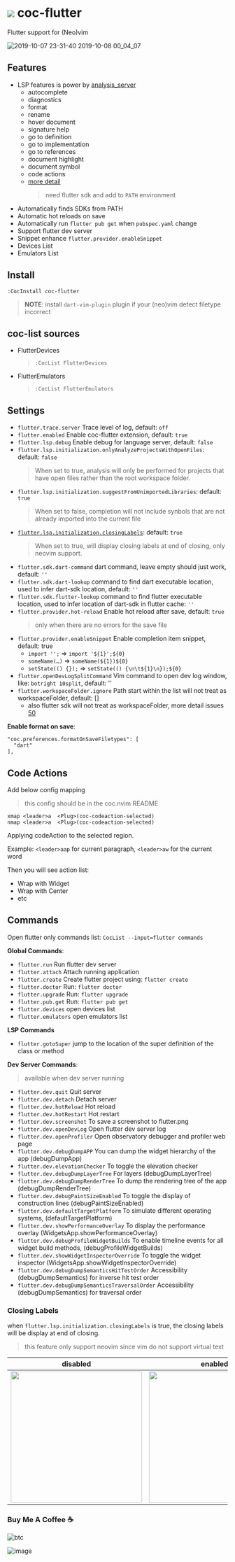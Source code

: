 # ![](https://flutter.dev/images/favicon.png) coc-flutter

Flutter support for (Neo)vim

![2019-10-07 23-31-40 2019-10-08 00_04_07](https://user-images.githubusercontent.com/5492542/66328510-58a6c480-e95f-11e9-95ca-0b4ed7c8e83f.gif)

## Features

- LSP features is power by [analysis_server](https://github.com/dart-lang/sdk/blob/master/pkg/analysis_server/tool/lsp_spec/README.md)
  - autocomplete
  - diagnostics
  - format
  - rename
  - hover document
  - signature help
  - go to definition
  - go to implementation
  - go to references
  - document highlight
  - document symbol
  - code actions
  - [more detail](https://github.com/dart-lang/sdk/blob/master/pkg/analysis_server/tool/lsp_spec/README.md)
    > need flutter sdk and add to `PATH` environment
- Automatically finds SDKs from PATH
- Automatic hot reloads on save
- Automatically run `flutter pub get` when `pubspec.yaml` change
- Support flutter dev server
- Snippet enhance `flutter.provider.enableSnippet`
- Devices List
- Emulators List

## Install

`:CocInstall coc-flutter`

> **NOTE**: install `dart-vim-plugin` plugin if your (neo)vim detect filetype incorrect

## coc-list sources

- FlutterDevices
  > `:CocList FlutterDevices`
- FlutterEmulators
  > `:CocList FlutterEmulators`

## Settings

- `flutter.trace.server` Trace level of log, default: `off`
- `flutter.enabled` Enable coc-flutter extension, default: `true`
- `flutter.lsp.debug` Enable debug for language server, default: `false`
- `flutter.lsp.initialization.onlyAnalyzeProjectsWithOpenFiles`: default: `false`
  > When set to true, analysis will only be performed for projects that have open files rather than the root workspace folder.
- `flutter.lsp.initialization.suggestFromUnimportedLibraries`: default: `true`
  > When set to false, completion will not include synbols that are not already imported into the current file
- [`flutter.lsp.initialization.closingLabels`](#closing-labels): default: `true`
  > When set to true, will display closing labels at end of closing, only neovim support.
- `flutter.sdk.dart-command` dart command, leave empty should just work, default: `''`
- `flutter.sdk.dart-lookup` command to find dart executable location, used to infer dart-sdk location, default: `''`
- `flutter.sdk.flutter-lookup` command to find flutter executable location, used to infer location of dart-sdk in flutter cache: `''`
- `flutter.provider.hot-reload` Enable hot reload after save, default: `true`
  > only when there are no errors for the save file
- `flutter.provider.enableSnippet` Enable completion item snippet, default: true
  - `import '';` => `import '${1}';${0}`
  - `someName(…)` => `someName(${1})${0}`
  - `setState(() {});` => `setState(() {\n\t${1}\n});${0}`
- `flutter.openDevLogSplitCommand` Vim command to open dev log window, like: `botright 10split`, default: ''
- `flutter.workspaceFolder.ignore` Path start within the list will not treat as workspaceFolder, default: []
  - also flutter sdk will not treat as workspaceFolder, more detail issues [50](https://github.com/iamcco/coc-flutter/issues/50)


**Enable format on save**:

```jsonc
"coc.preferences.formatOnSaveFiletypes": [
  "dart"
],
```

## Code Actions

Add below config mapping

> this config should be in the coc.nvim README

``` vim
xmap <leader>a  <Plug>(coc-codeaction-selected)
nmap <leader>a  <Plug>(coc-codeaction-selected)
```

Applying codeAction to the selected region.

Example: `<leader>aap` for current paragraph, `<leader>aw` for the current word

Then you will see action list:

- Wrap with Widget
- Wrap with Center
- etc

## Commands

Open flutter only commands list: `CocList --input=flutter commands`

**Global Commands**:

- `flutter.run` Run flutter dev server
- `flutter.attach` Attach running application
- `flutter.create` Create flutter project using: `flutter create`
- `flutter.doctor` Run: `flutter doctor`
- `flutter.upgrade` Run: `flutter upgrade`
- `flutter.pub.get` Run: `flutter pub get`
- `flutter.devices` open devices list
- `flutter.emulators` open emulators list

**LSP Commands**

- `flutter.gotoSuper` jump to the location of the super definition of the class or method

**Dev Server Commands**:

> available when dev server running

- `flutter.dev.quit` Quit server
- `flutter.dev.detach` Detach server
- `flutter.dev.hotReload` Hot reload
- `flutter.dev.hotRestart` Hot restart
- `flutter.dev.screenshot` To save a screenshot to flutter.png
- `flutter.dev.openDevLog` Open flutter dev server log
- `flutter.dev.openProfiler` Open observatory debugger and profiler web page
- `flutter.dev.debugDumpAPP` You can dump the widget hierarchy of the app (debugDumpApp)
- `flutter.dev.elevationChecker` To toggle the elevation checker
- `flutter.dev.debugDumpLayerTree` For layers (debugDumpLayerTree)
- `flutter.dev.debugDumpRenderTree` To dump the rendering tree of the app (debugDumpRenderTree)
- `flutter.dev.debugPaintSizeEnabled` To toggle the display of construction lines (debugPaintSizeEnabled)
- `flutter.dev.defaultTargetPlatform` To simulate different operating systems, (defaultTargetPlatform)
- `flutter.dev.showPerformanceOverlay` To display the performance overlay (WidgetsApp.showPerformanceOverlay)
- `flutter.dev.debugProfileWidgetBuilds` To enable timeline events for all widget build methods, (debugProfileWidgetBuilds)
- `flutter.dev.showWidgetInspectorOverride` To toggle the widget inspector (WidgetsApp.showWidgetInspectorOverride)
- `flutter.dev.debugDumpSemanticsHitTestOrder` Accessibility (debugDumpSemantics) for inverse hit test order
- `flutter.dev.debugDumpSemanticsTraversalOrder` Accessibility (debugDumpSemantics) for traversal order

### Closing Labels

when `flutter.lsp.initialization.closingLabels` is true,
the closing labels will be display at end of closing.

> this feature only support neovim since vim do not support virtual text

| disabled                                                                                                                         | enabled                                                                                                                          |
| -------------------------------------------------------------------------------------------------------------------------------- | -------------------------------------------------------------------------------------------------------------------------------- |
| <img height="300px" src="https://user-images.githubusercontent.com/5492542/67616073-f0812b00-f806-11e9-8e5c-ac42ab3a293c.png" /> | <img height="300px" src="https://user-images.githubusercontent.com/5492542/67616063-c16ab980-f806-11e9-8522-1c89217096e0.png" /> |

### Buy Me A Coffee ☕️

![btc](https://img.shields.io/keybase/btc/iamcco.svg?style=popout-square)

![image](https://user-images.githubusercontent.com/5492542/42771079-962216b0-8958-11e8-81c0-520363ce1059.png)
